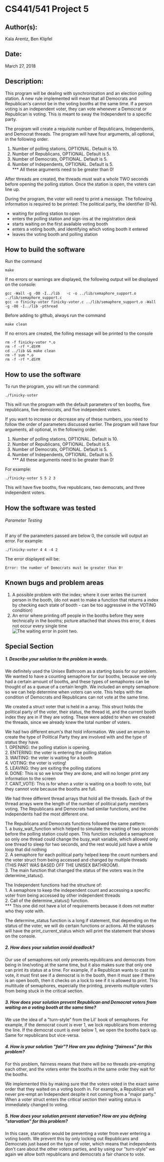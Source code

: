 # CS441/541 Project 5

## Author(s):

Kala Arentz, Ben Klipfel


## Date:

March 27, 2018


## Description:

This program will be dealing with synchronization and an election polling station. A new rule implemented will mean that all Democrats and Republican's cannot be in the voting booths at the same time. If a person voting is an independent voter, they can vote whenever a Democrat or Republican is voting. This is meant to sway the Independent to a specific party.

The program will create a requisite number of Republicans, Independents, and Democrat threads. The program will have four arguments, all optional, in the following order.  
  1. Number of polling stations, OPTIONAL. Default is 10.  
  2. Number of Republicans, OPTIONAL. Default is 5.  
  3. Number of Democrats, OPTIONAL. Default is 5.  
  4. Number of Independents, OPTIONAL. Default is 5.  
  *** All these arguments need to be greater than 0!  

After threads are created, the threads must wait a whole TWO seconds before opening the polling station. Once the station is open, the voters can line up.

During the program, the voter will need to print a message. The following information is required to be printed: The political party, the identifier (0-N).  
  - waiting for polling station to open  
  - enters the polling station and sign-ins at the registration desk  
  - starts waiting on the first available voting booth  
  - enters a voting booth, and identifying which voting booth it entered  
  - leaves the voting booth and polling station  


## How to build the software

Run the command

```
make  
```
If no errors or warnings are displayed, the following output will be displayed on the console:  
```
gcc -Wall -g -O0 -I../lib   -c -o ../lib/semaphore_support.o ../lib/semaphore_support.c
gcc -o finicky-voter finicky-voter.c ../lib/semaphore_support.o -Wall -g -O0 -I../lib -pthread
```  
Before adding to github, always run the command  
```
make clean
```  
If no errors are created, the folling message will be printed to the console  
```
rm -f finicky-voter *.o
rm -f -rf *.dSYM
cd ../lib && make clean
rm -f sum *.o
rm -f -rf *.dSYM
```


## How to use the software

To run the program, you will run the command:  

```
./finicky-voter
```
This will run the program with the default parameters of ten booths, five republicans, five democrats, and five independent voters.  

If you want to increase or decrease any of these numbers, you need to follow the order of parameters discussed earlier. The program will have four arguments, all optional, in the following order.  
  1. Number of polling stations, OPTIONAL. Default is 10.  
  2. Number of Republicans, OPTIONAL. Default is 5.  
  3. Number of Democrats, OPTIONAL. Default is 5.  
  4. Number of Independents, OPTIONAL. Default is 5.  
  *** All these arguments need to be greater than 0!  

For example:
```
./finicky-voter 5 5 2 3
```  
This will have five booths, five republicans, two democrats, and three independent voters.  

## How the software was tested

###### Parameter Testing
If any of the parameters passed are below 0, the console will output an error. For example:  

```
./finicky-voter 4 4 -4 2
```  

The error displayed will be:  

```
Error: the number of Democrats must be greater than 0!
```  

## Known bugs and problem areas

1. A possible problem with the index; where it over writes the current person in the booth, (do not want to make a function that returns a index by checking each state of booth - can be too aggressive in the VOTING condition)  
2. An error where printing off people in the booths before they were technically in the booths; picture attached that shows this error, it does not occur every single time  
![The waiting error in point two.](../img/WAITING_ERROR.png)

## Special Section

##### 1. Describe your solution to the problem in words.
We definitely used the Unisex Bathroom as a starting basis for our problem. We wanted to have a counting semaphore for our booths, because we only had a certain amount of booths, and these types of semaphores can be thought of as a queue of a certain length. We included an empty semaphore so we can help determine when voters can vote. This helps with the condition of Democrats and Republicans can not vote at the same time.

We created a struct voter that is held in a array. This struct holds the political party of the voter, their status, the thread id, and the current booth index they are in if they are voting. These were added to when we created the threads, since we already knew the total number of voters.

We had two different enum's that hold information. We used an enum to create the type of Political Party they are involved with and the type of status they have.  
    1. OPENING: the polling station is opening.  
    2. ENTERING: the voter is entering the polling station  
    3. WAITING: the voter is waiting for a booth  
    4. VOTING: the voter is voting!  
    5. LEAVING: they are exiting the polling stations  
    6. DONE: This is so we know they are done, and will no longer print any information to the screen  
    7. CANT_VOTE: This is for when a voter is waiting on a booth to vote, but they cannot vote because the booths are full.  

We had three different thread arrays that hold all the threads. Each of the thread arrays were the length of the number of political party members voting. The Republicans and Democrats had similar functions, and the Independents had the most different one.

The Republicans and Democrats functions followed the same pattern:  
    1. a busy_wait_function which helped to simulate the waiting of two seconds before the polling station could open. This function included a semaphore so only one thread could change the busy_wait variable, which allowed only one thread to sleep for two seconds, and the rest would just have a while loop that did nothing  
    2. A semaphore for each political party helped keep the count numbers and the voter struct from being accessed and changed by multiple threads (THIS PART WAS BASED OFF THE UNISEX BATHROOM).  
    3. The main function that changed the status of the voters was in the determine_status().  

The Independent functions had the structure of:  
    1. A semaphore to keep the independent count and accessing a specific voter from being accessed by other independent threads  
    2. Call of the determine_status() function.  
    *** This one did not have a lot of requirements because it does not matter who they vote with.    

The determine_status function is a long if statement, that depending on the status of the voter, we will do certain functions or actions. All the statuses will have the print_current_status which will print the statement that shows on the console.


##### 2. How does your solution avoid deadlock?

Our use of semaphores not only prevents republicans and democrats from being in line/voting at the same time, but it also makes sure that only one can print its status at a time. For example, if a Republican wants to cast its vote, it must first see if a democrat is in the booth, then it must see if there is an open booth, then it checks on a lock to see if it is allowed to print. This multitude of semaphores, especially the printing, prevents multiple voters from being stuck in the critical section.


##### 3. How does your solution prevent Republican and Democrat voters from waiting on a voting booth at the same time?

We use the idea of a "turn-style" from the Lil' book of semaphores. For example, if the democrat count is ever 1, we lock republicans from entering the line. If the democrat count is ever below 1, we open the booths back up. Same for republicans but vice-versa.

##### 4. How is your solution "fair"? How are you defining "fairness" for this problem?

For this problem, fairness means that there will be no threads pre-empting each other, and the voters enter the booths in the same order they wait for the booths.

We implemented this by making sure that the voters voted in the exact same order that they waited on a voting booth in. For example, a Republican will never pre-empt an Independent despite it not coming from a "major party."
When a voter struct enters the critical section their waiting status is immediately changed to voting.

##### 5. How does your solution prevent starvation? How are you defining "starvation" for this problem?

In this case, starvation would be preventing a voter from ever entering a voting booth. We prevent this by only
locking out Republicans and Democrats just based on the type of voter, which means that independents don't care about the other
voters parties, and by using our "turn-style" we again we allow both republicans and democrats a fair chance to vote.
